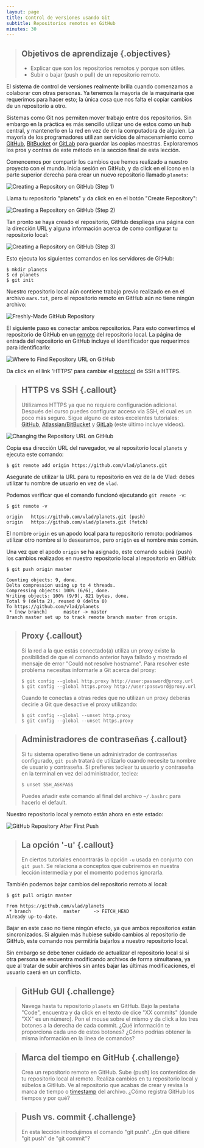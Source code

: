 ```yaml
---
layout: page
title: Control de versiones usando Git
subtitle: Repositorios remotos en GitHub
minutes: 30
---
```

> ## Objetivos de aprendizaje {.objectives}
>
> *   Explicar que son los repositorios remotos y porque son útiles.
> *   Subir o bajar (push o pull) de un repositorio remoto.

El sistema de control de versiones realmente brilla
cuando comenzamos a colaborar con otras personas. 
Ya tenemos la mayoría de la maquinaria que requerimos para hacer esto;
la única cosa que nos falta el copiar cambios de un repositorio a otro. 

Sistemas como Git nos permiten mover trabajo entre dos repositorios. 
Sin embargo en la práctica es más sencillo utilizar uno de estos 
como un hub central, y mantenerlo en la red en vez de en la computadora
de alguien. La mayoría de los programadores utilizan servicios de almacenamiento como
[GitHub](http://github.com),
[BitBucket](http://bitbucket.org) or
[GitLab](http://gitlab.com/)
para guardar las copias maestras.
Exploraremos los pros y contras de este método en la sección final de esta lección.

Comencemos por compartir los cambios que hemos realizado a nuestro proyecto con el 
mundo. 
Inicia sesión en GitHub,
y da click en el ícono en la parte superior derecha para crear un nuevo repositorio 
llamado `planets`:

![Creating a Repository on GitHub (Step 1)](fig/github-create-repo-01.png)

Llama tu repositorio "planets" y da click en en el botón "Create Repository":

![Creating a Repository on GitHub (Step 2)](fig/github-create-repo-02.png)

Tan pronto se haya creado el repositorio, 
GitHub despliega una página con la dirección URL y alguna información acerca de como
configurar tu repositorio local:

![Creating a Repository on GitHub (Step 3)](fig/github-create-repo-03.png)

Esto ejecuta los siguientes comandos en los servidores de GitHub:

~~~ {.bash}
$ mkdir planets
$ cd planets
$ git init
~~~

Nuestro repositorio local aún contiene trabajo previo realizado en 
en el archivo `mars.txt`, pero el repositorio remoto en GitHub aún
no tiene ningún archivo:

![Freshly-Made GitHub Repository](fig/git-freshly-made-github-repo.svg)

El siguiente paso es conectar ambos repositorios.
Para esto convertimos el repositorio de GitHub en un [remote](reference.html#remote)
del repositorio local. 
La página de entrada del repositorio en GitHub incluye
el identificador que requerimos para identificarlo:

![Where to Find Repository URL on GitHub](fig/github-find-repo-string.png)

Da click en el link 'HTTPS' para cambiar el [protocol](reference.html#protocol) de SSH a HTTPS.

> ## HTTPS vs SSH {.callout}
>
> Utilizamos HTTPS ya que no requiere configuración adicional. 
> Después del curso puedes configurar acceso via SSH, el cual es un poco más seguro. 
> Sigue alguno de estos excelentes tutoriales:
> [GitHub](https://help.github.com/articles/generating-ssh-keys),
> [Atlassian/BitBucket](https://confluence.atlassian.com/display/BITBUCKET/Set+up+SSH+for+Git)
> y [GitLab](https://about.gitlab.com/2014/03/04/add-ssh-key-screencast/)
> (este último incluye videos).

![Changing the Repository URL on GitHub](fig/github-change-repo-string.png)

Copia esa dirección URL del navegador, 
ve al repositorio local `planets` y 
ejecuta este comando:

~~~ {.bash}
$ git remote add origin https://github.com/vlad/planets.git
~~~

Asegurate de utilizar la URL para tu repositorio en vez de la de Vlad:
debes utilizar tu nombre de usuario en vez de `vlad`.

Podemos verificar que el comando funcionó ejecutando `git remote -v`:

~~~ {.bash}
$ git remote -v
~~~
~~~ {.output}
origin   https://github.com/vlad/planets.git (push)
origin   https://github.com/vlad/planets.git (fetch)
~~~

El nombre `origin` es un apodo local para tu repositorio remoto:
podríamos utilizar otro nombre si lo desearamos, 
pero `origin` es el nombre más común. 

Una vez que el apodo `origin` se ha asignado, 
este comando subirá (push) los cambios realizados en nuestro repositorio local
al repositorio en GitHub:

~~~ {.bash}
$ git push origin master
~~~
~~~ {.output}
Counting objects: 9, done.
Delta compression using up to 4 threads.
Compressing objects: 100% (6/6), done.
Writing objects: 100% (9/9), 821 bytes, done.
Total 9 (delta 2), reused 0 (delta 0)
To https://github.com/vlad/planets
 * [new branch]      master -> master
Branch master set up to track remote branch master from origin.
~~~

> ## Proxy {.callout}
>
> Si la red a la que estás conectado(a) utiliza un proxy existe la posibilidad de que el
> comando anterior haya fallado y mostrado el mensaje de error "Could not resolve hostname". 
> Para resolver este problema necesitas informarle a Git acerca del proxy:
>
> ~~~ {.bash}
> $ git config --global http.proxy http://user:password@proxy.url
> $ git config --global https.proxy http://user:password@proxy.url
> ~~~
>
> Cuando te conectas a otras redes que no utilizan un proxy deberás
> decirle a Git que desactive el proxy utilizando:
>
> ~~~ {.bash}
> $ git config --global --unset http.proxy
> $ git config --global --unset https.proxy
> ~~~

> ## Administradores de contraseñas {.callout}
>
> Si tu sistema operativo tiene un administrador de contraseñas configurado, `git push` 
> tratará de utilizarlo cuando necesite tu nombre de usuario y contraseña. Si prefieres teclear tu 
> usuario y contraseña en la terminal en vez del administrador, teclea:
>
> ~~~ {.bash}
> $ unset SSH_ASKPASS
> ~~~
>
> Puedes añadir este comando al final del archivo `~/.bashrc` para hacerlo el 
> default.

Nuestro repositorio local y remoto están ahora en este estado:

![GitHub Repository After First Push](fig/github-repo-after-first-push.svg)

> ## La opción '-u' {.callout}
>
> En ciertos tutoriales encontrarás la opción `-u` usada en conjunto con `git push`.
> Se relaciona a conceptos que cubriremos en nuestra lección intermedia y 
> por el momento podemos ignorarla. 

También podemos bajar cambios del repositorio remoto al local:

~~~ {.bash}
$ git pull origin master
~~~
~~~ {.output}
From https://github.com/vlad/planets
 * branch            master     -> FETCH_HEAD
Already up-to-date.
~~~

Bajar en este caso no tiene ningún efecto, 
ya que ambos repositorios están sincronizados.
Si alguien más hubiese subido cambios al repositorio de GitHub, 
este comando nos permitiría bajarlos a nuestro repositorio local. 

Sin embargo se debe tener cuidado de actualizar el repositorio local si 
si otra  persona se encuentra modificando archivos de forma simultanea, ya que 
al tratar de subir archivos sin antes bajar las últimas modificaciones, el 
usuario caerá en un conflicto. 


> ## GitHub GUI {.challenge}
> 
> Navega hasta tu repositorio `planets` en GitHub.
> Bajo la pestaña "Code", encuentra y da click en el texto de dice "XX commits" (donde "XX" es un número). 
> Pon el mouse sobre el mismo y da click a los tres botones a la derecha de cada commit. 
> ¿Qué información te proporciona cada uno de estos botones?
> ¿Cómo podrías obtener la misma información en la línea de comandos?

> ## Marca del tiempo en GitHub {.challenge}
>
> Crea un repositorio remoto en GitHub.
> Sube (push) los contenidos de tu repositorio local al remoto. 
> Realiza cambios en tu repositorio local y súbelos a GitHub.
> Ve al repositorio que acabas de crear y revisa la marca de tiempo o [timestamp](reference.html#timestamp) del archivo.
> ¿Cómo registra GitHub los tiempos y por qué?

> ## Push vs. commit {.challenge}
>
> En esta lección introdujimos el comando "git push".
> ¿En qué difiere "git push" de "git commit"?

